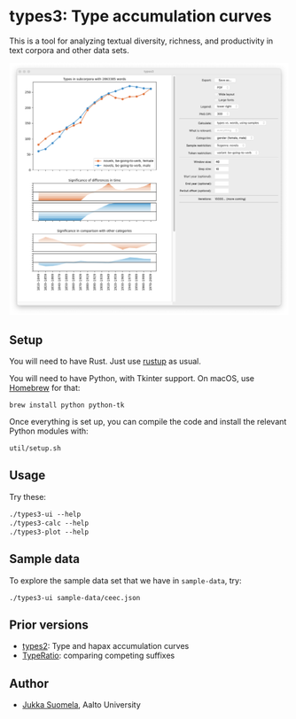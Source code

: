 # types3: Type accumulation curves

This is a tool for analyzing textual diversity, richness, and productivity in text corpora and other data sets.

![Screenshot: user interface](doc/types3.png)

## Setup

You will need to have Rust. Just use [rustup](https://www.rust-lang.org/tools/install) as usual.

You will need to have Python, with Tkinter support. On macOS, use [Homebrew](https://brew.sh) for that:

    brew install python python-tk

Once everything is set up, you can compile the code and install the relevant Python modules with:

    util/setup.sh

## Usage

Try these:

    ./types3-ui --help
    ./types3-calc --help
    ./types3-plot --help

## Sample data

To explore the sample data set that we have in `sample-data`, try:

    ./types3-ui sample-data/ceec.json


## Prior versions

- [types2](https://github.com/suomela/types): Type and hapax accumulation curves
- [TypeRatio](https://github.com/suomela/type-ratio): comparing competing suffixes

## Author

- [Jukka Suomela](https://jukkasuomela.fi/), Aalto University
